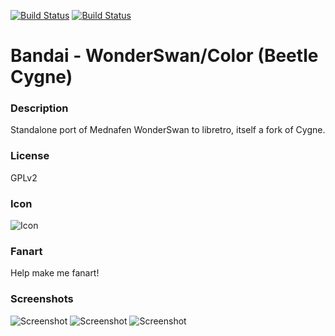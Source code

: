 [![Build Status](https://travis-ci.org/kodi-game/game.libretro.beetle-wswan.svg?branch=master)](https://travis-ci.org/kodi-game/game.libretro.beetle-wswan)
[![Build Status](https://ci.appveyor.com/api/projects/status/github/kodi-game/game.libretro.beetle-wswan?svg=true)](https://ci.appveyor.com/project/kodi-game/game-libretro-beetle-wswan)

# Bandai - WonderSwan/Color (Beetle Cygne)

### Description

Standalone port of Mednafen WonderSwan to libretro, itself a fork of Cygne.

### License

GPLv2

### Icon

![Icon](game.libretro.beetle-wswan/resources/icon.png)

### Fanart

Help make me fanart!

### Screenshots

![Screenshot](game.libretro.beetle-wswan/resources/screenshot-01.jpg)
![Screenshot](game.libretro.beetle-wswan/resources/screenshot-02.jpg)
![Screenshot](game.libretro.beetle-wswan/resources/screenshot-03.jpg)
